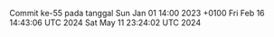 Commit ke-55 pada tanggal Sun Jan 01 14:00 2023 +0100
Fri Feb 16 14:43:06 UTC 2024
Sat May 11 23:24:02 UTC 2024
